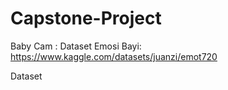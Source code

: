 # Capstone-Project 
Baby Cam :
Dataset Emosi Bayi: https://www.kaggle.com/datasets/juanzi/emot720

Dataset 
